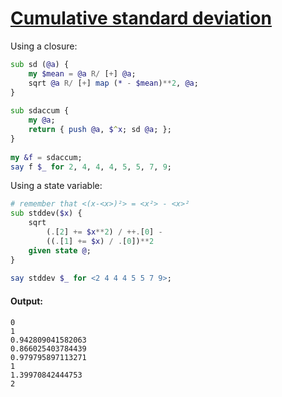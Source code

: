 [1]: https://rosettacode.org/wiki/Cumulative_standard_deviation

# [Cumulative standard deviation][1]

Using a closure:

```raku
sub sd (@a) {
    my $mean = @a R/ [+] @a;
    sqrt @a R/ [+] map (* - $mean)**2, @a;
}
 
sub sdaccum {
    my @a;
    return { push @a, $^x; sd @a; };
}
 
my &f = sdaccum;
say f $_ for 2, 4, 4, 4, 5, 5, 7, 9;
```


Using a state variable:

```raku
# remember that <(x-<x>)²> = <x²> - <x>²
sub stddev($x) {
    sqrt
        (.[2] += $x**2) / ++.[0] -
        ((.[1] += $x) / .[0])**2
    given state @;
}
 
say stddev $_ for <2 4 4 4 5 5 7 9>;
```

#### Output:
```
0
1
0.942809041582063
0.866025403784439
0.979795897113271
1
1.39970842444753
2
```
